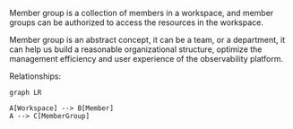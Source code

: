 Member group is a collection of members in a workspace, and member groups can be authorized to access the resources in the workspace.

Member group is an abstract concept, it can be a team, or a department, it can help us build a reasonable organizational structure, optimize the management efficiency and user experience of the observability platform.

Relationships:

```mermaid
graph LR

A[Workspace] --> B[Member]
A --> C[MemberGroup]
```